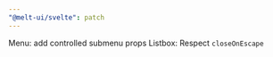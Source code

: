 ```yaml
---
"@melt-ui/svelte": patch
---
```


Menu: add controlled submenu props
Listbox: Respect `closeOnEscape`
